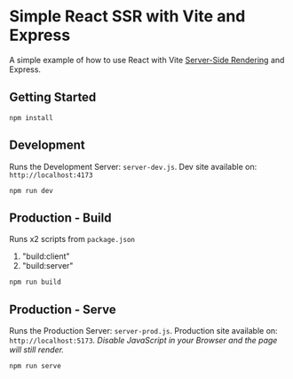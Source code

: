 # Simple React SSR with Vite and Express

A simple example of how to use React with Vite [Server-Side Rendering](https://vitejs.dev/guide/ssr.html) and Express.

## Getting Started

```
npm install
```

## Development

Runs the Development Server: `server-dev.js`.
Dev site available on: `http://localhost:4173`

```
npm run dev
```

## Production - Build

Runs x2 scripts from `package.json`

1. "build:client"
2. "build:server"

```
npm run build
```

## Production - Serve

Runs the Production Server: `server-prod.js`. Production site available on: `http://localhost:5173`. _Disable JavaScript in your Browser and the page will still render._

```
npm run serve
```
